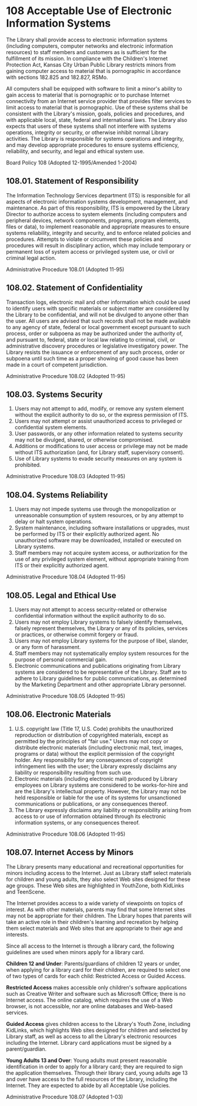 # 108 Acceptable Use of Electronic Information Systems

The Library shall provide access to electronic information systems (including computers, computer networks and electronic information resources) to staff members and customers as is sufficient for the fulfillment of its mission. In compliance with the Children's Internet Protection Act, Kansas City Urban Public Library restricts minors from gaining computer access to material that is pornographic in accordance with sections 182.825 and 182.827, RSMo.

All computers shall be equipped with software to limit a minor's ability to gain access to material that is pornographic or to purchase Internet connectivity from an Internet service provider that provides filter services to limit access to material that is pornographic. Use of these systems shall be consistent with the Library's mission, goals, policies and procedures, and with applicable local, state, federal and international laws. The Library also expects that users of these systems shall not interfere with systems operations, integrity or security, or otherwise inhibit normal Library activities. The Library is responsible for systems operations and integrity, and may develop appropriate procedures to ensure systems efficiency, reliability, and security, and legal and ethical system use.

Board Policy 108 (Adopted 12-1995/Amended 1-2004)

## 108.01. Statement of Responsibility

The Information Technology Services department (ITS) is responsible for all aspects of electronic information systems development, management, and maintenance. As part of this responsibility, ITS is empowered by the Library Director to authorize access to system elements (including computers and peripheral devices, network components, programs, program elements, files or data), to implement reasonable and appropriate measures to ensure systems reliability, integrity and security, and to enforce related policies and procedures. Attempts to violate or circumvent these policies and procedures will result in disciplinary action, which may include temporary or permanent loss of system access or privileged system use, or civil or criminal legal action.

Administrative Procedure 108.01 (Adopted 11-95)

## 108.02. Statement of Confidentiality

Transaction logs, electronic mail and other information which could be used to identify users with specific materials or subject matter are considered by the Library to be confidential, and will not be divulged to anyone other than the user. All users are advised that such records shall not be made available to any agency of state, federal or local government except pursuant to such process, order or subpoena as may be authorized under the authority of, and pursuant to, federal, state or local law relating to criminal, civil, or administrative discovery procedures or legislative investigatory power. The Library resists the issuance or enforcement of any such process, order or subpoena until such time as a proper showing of good cause has been made in a court of competent jurisdiction.

Administrative Procedure 108.02 (Adopted 11-95)

## 108.03. Systems Security

1. Users may not attempt to add, modify, or remove any system element without the explicit authority to do so, or the express permission of ITS.
2. Users may not attempt or assist unauthorized access to privileged or confidential system elements.
3. User passwords, or any other information related to systems security may not be divulged, shared, or otherwise compromised.
4. Additions or modifications to user access or privilege may not be made without ITS authorization (and, for Library staff, supervisory consent).
5. Use of Library systems to evade security measures on any system is prohibited.

Administrative Procedure 108.03 (Adopted 11-95)

## 108.04. Systems Reliability

1. Users may not impede systems use through the monopolization or unreasonable consumption of system resources, or by any attempt to delay or halt system operations.
2. System maintenance, including software installations or upgrades, must be performed by ITS or their explicitly authorized agent. No unauthorized software may be downloaded, installed or executed on Library systems.
3. Staff members may not acquire system access, or authorization for the use of any privileged system element, without appropriate training from ITS or their explicitly authorized agent.

Administrative Procedure 108.04 (Adopted 11-95)

## 108.05. Legal and Ethical Use

1. Users may not attempt to access security-related or otherwise confidential information without the explicit authority to do so.
2. Users may not employ Library systems to falsely identify themselves, falsely represent themselves, the Library or any of its policies, services or practices, or otherwise commit forgery or fraud.
3. Users may not employ Library systems for the purpose of libel, slander, or any form of harassment.
4. Staff members may not systematically employ system resources for the purpose of personal commercial gain.
5. Electronic communications and publications originating from Library systems are considered to be representative of the Library. Staff are to adhere to Library guidelines for public communications, as determined by the Marketing Department and other appropriate Library personnel.

Administrative Procedure 108.05 (Adopted 11-95)

## 108.06. Electronic Materials

1. U.S. copyright law (Title 17, U.S. Code) prohibits the unauthorized reproduction or distribution of copyrighted materials, except as permitted by the principles of "fair use." Users may not copy or distribute electronic materials (including electronic mail, text, images, programs or data) without the explicit permission of the copyright holder. Any responsibility for any consequences of copyright infringement lies with the user; the Library expressly disclaims any liability or responsibility resulting from such use.
2. Electronic materials (including electronic mail) produced by Library employees on Library systems are considered to be works-for-hire and are the Library's intellectual property. However, the Library may not be held responsible or liable for the use of its systems for unsanctioned communications or publications, or any consequences thereof.
3. The Library expressly disclaims any liability or responsibility arising from access to or use of information obtained through its electronic information systems, or any consequences thereof.

Administrative Procedure 108.06 (Adopted 11-95)

## 108.07. Internet Access by Minors

The Library presents many educational and recreational opportunities for minors including access to the Internet. Just as Library staff select materials for children and young adults, they also select Web sites designed for these age groups. These Web sites are highlighted in YouthZone, both KidLinks and TeenScene.

The Internet provides access to a wide variety of viewpoints on topics of interest. As with other materials, parents may find that some Internet sites may not be appropriate for their children. The Library hopes that parents will take an active role in their children's learning and recreation by helping them select materials and Web sites that are appropriate to their age and interests.

Since all access to the Internet is through a library card, the following guidelines are used when minors apply for a library card.

<strong>Children 12 and Under</strong>: Parents/guardians of children 12 years or under, when applying for a library card for their children, are required to select one of two types of cards for each child: Restricted Access or Guided Access.

<strong>Restricted Access</strong> makes accessible only children's software applications such as Creative Writer and software such as Microsoft Office; there is no Internet access. The online catalog, which requires the use of a Web browser, is not accessible, nor are online databases and Web-based services.

<strong>Guided Access</strong> gives children access to the Library's Youth Zone, including KidLinks, which highlights Web sites designed for children and selected by Library staff, as well as access to all the Library's electronic resources including the Internet. Library card applications must be signed by a parent/guardian.

<strong>Young Adults 13 and Over</strong>: Young adults must present reasonable identification in order to apply for a library card; they are required to sign the application themselves. Through their library card, young adults age 13 and over have access to the full resources of the Library, including the Internet. They are expected to abide by all Acceptable Use policies.

Administrative Procedure 108.07 (Adopted 1-03)
